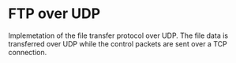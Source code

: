 # FTP over UDP

Implemetation of the file transfer protocol over UDP.
The file data is transferred over UDP while the control packets are sent over a
TCP connection.
